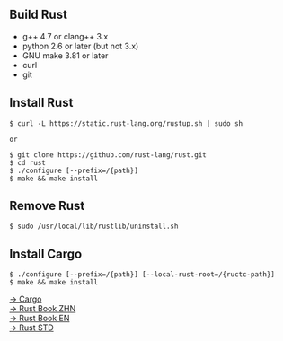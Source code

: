Build Rust
------------

* g++ 4.7 or clang++ 3.x
* python 2.6 or later (but not 3.x)
* GNU make 3.81 or later
* curl
* git

Install Rust
---------------

    $ curl -L https://static.rust-lang.org/rustup.sh | sudo sh

    or

    $ git clone https://github.com/rust-lang/rust.git
    $ cd rust
    $ ./configure [--prefix=/{path}] 
    $ make && make install

Remove Rust
---------------

    $ sudo /usr/local/lib/rustlib/uninstall.sh  
    
Install Cargo
---------------

    $ ./configure [--prefix=/{path}] [--local-rust-root=/{ructc-path}]
    $ make && make install

[→ Cargo](http://doc.crates.io/index.html)<br />
[→ Rust Book ZHN](http://kaisery.gitbooks.io/rust-book-chinese/content/index.html)<br />
[→ Rust Book EN](http://doc.rust-lang.org/stable/book/README.html)<br />
[→ Rust STD](https://doc.rust-lang.org/stable/std/)<br />